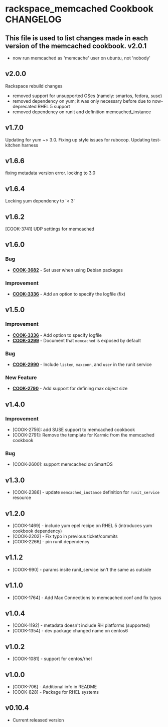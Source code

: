 rackspace_memcached Cookbook CHANGELOG
============================
This file is used to list changes made in each version of the memcached cookbook.
v2.0.1
------
- now run memcached as 'memcache' user on ubuntu, not 'nobody' 

v2.0.0
------
Rackspace rebuild changes
- removed support for unsupported OSes (namely: smartos, fedora, suse)
- removed dependency on yum; it was only necessary before due to now-deprecated RHEL 5 support
- removed dependency on runit and definition memcached_instance


v1.7.0
------
Updating for yum ~> 3.0. 
Fixing up style issues for rubocop. 
Updating test-kitchen harness


v1.6.6
------
fixing metadata version error. locking to 3.0


v1.6.4
------
Locking yum dependency to '< 3'


v1.6.2
------
[COOK-3741] UDP settings for memcached


v1.6.0
------
### Bug
- **[COOK-3682](https://tickets.opscode.com/browse/COOK-3682)** - Set user when using Debian packages

### Improvement
- **[COOK-3336](https://tickets.opscode.com/browse/COOK-3336)** - Add an option to specify the logfile (fix)

v1.5.0
------
### Improvement
- **[COOK-3336](https://tickets.opscode.com/browse/COOK-3336)** - Add option to specify logfile
- **[COOK-3299](https://tickets.opscode.com/browse/COOK-3299)** - Document that `memcached` is exposed by default

### Bug
- **[COOK-2990](https://tickets.opscode.com/browse/COOK-2990)** - Include `listen`, `maxconn`, and `user` in the runit service

### New Feature
- **[COOK-2790](https://tickets.opscode.com/browse/COOK-2790)** - Add support for defining max object size

v1.4.0
------
### Improvement
- [COOK-2756]: add SUSE support to memcached cookbook
- [COOK-2791]: Remove the template for Karmic from the memcached cookbook

### Bug
- [COOK-2600]: support memcached on SmartOS

v1.3.0
------
- [COOK-2386] - update `memcached_instance` definition for `runit_service` resource

v1.2.0
------
- [COOK-1469] - include yum epel recipe on RHEL 5 (introduces yum cookbook dependency)
- [COOK-2202] - Fix typo in previous ticket/commits
- [COOK-2266] - pin runit dependency

v1.1.2
------
- [COOK-990] - params insite runit_service isn't the same as outside

v1.1.0
------
- [COOK-1764] - Add Max Connections to memcached.conf and fix typos

v1.0.4
------
- [COOK-1192] - metadata doesn't include RH platforms (supported)
- [COOK-1354] - dev package changed name on centos6

v1.0.2
------
- [COOK-1081] - support for centos/rhel

v1.0.0
------
- [COOK-706] - Additional info in README
- [COOK-828] - Package for RHEL systems

v0.10.4
-------
- Current released version
